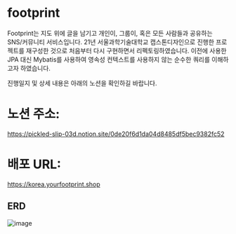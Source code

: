 # footprint
Footprint는 지도 위에 글을 남기고 개인이, 그룹이, 혹은 모든 사람들과 공유하는 SNS/커뮤니티 서비스입니다. 21년 서울과학기술대학교 캡스톤디자인으로 진행한 프로젝트를 재구성한 것으로 처음부터 다시 구현하면서 리펙토링하였습니다.  이전에 사용한 JPA 대신 Mybatis를 사용하여 영속성 컨텍스트를 사용하지 않는 순수한 쿼리를 이해하고자 하였습니다. 



진행일지 및 상세 내용은 아래의 노션을 확인하길 바랍니다.

# 노션 주소: 
https://pickled-slip-03d.notion.site/0de20f6d1da04d8485df5bec9382fc52

# 배포 URL: 
https://korea.yourfootprint.shop

## ERD
![image](https://github.com/khdscor/footprint/assets/45135492/539a3179-18a5-4a38-87ce-ea2d149f4c56)



